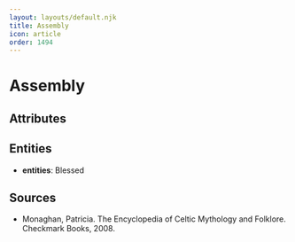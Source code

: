 ```yaml
---
layout: layouts/default.njk
title: Assembly
icon: article
order: 1494
---
```

# Assembly



## Attributes


## Entities

- **entities**: Blessed

## Sources

- Monaghan, Patricia. The Encyclopedia of Celtic Mythology and Folklore. Checkmark Books, 2008.

